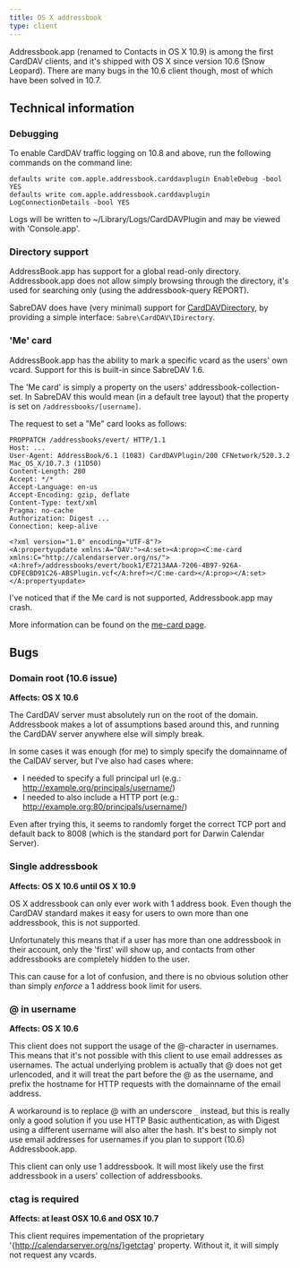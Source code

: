 ```yaml
---
title: OS X addressbook
type: client
---
```


Addressbook.app (renamed to Contacts in OS X 10.9) is among the first CardDAV
clients, and it's shipped with OS X since version 10.6 (Snow Leopard). There
are many bugs in the 10.6 client though, most of which have been solved in
10.7.

Technical information
---------------------

### Debugging

To enable CardDAV traffic logging on 10.8 and above, run the following commands on the command line:

    defaults write com.apple.addressbook.carddavplugin EnableDebug -bool YES
    defaults write com.apple.addressbook.carddavplugin LogConnectionDetails -bool YES

Logs will be written to ~/Library/Logs/CardDAVPlugin and may be viewed with 'Console.app'.

### Directory support

AddressBook.app has support for a global read-only directory. Addressbook.app
does not allow simply browsing through the directory, it's used for searching
only (using the addressbook-query REPORT).

SabreDAV does have (very minimal) support for
[CardDAVDirectory](/dav/carddav-directory), by providing a simple interface:
`Sabre\CardDAV\IDirectory`.

### 'Me' card

AddressBook.app has the ability to mark a specific vcard as the users' own
vcard. Support for this is built-in since SabreDAV 1.6.

The 'Me card' is simply a property on the users' addressbook-collection-set.
In SabreDAV this would mean (in a default tree layout) that the property is
set on `/addressbooks/[username]`.

The request to set a "Me" card looks as follows:

    PROPPATCH /addressbooks/evert/ HTTP/1.1
    Host: ...
    User-Agent: AddressBook/6.1 (1083) CardDAVPlugin/200 CFNetwork/520.3.2 Mac_OS_X/10.7.3 (11D50)
    Content-Length: 280
    Accept: */*
    Accept-Language: en-us
    Accept-Encoding: gzip, deflate
    Content-Type: text/xml
    Pragma: no-cache
    Authorization: Digest ...
    Connection: keep-alive

    <?xml version="1.0" encoding="UTF-8"?>
    <A:propertyupdate xmlns:A="DAV:"><A:set><A:prop><C:me-card xmlns:C="http://calendarserver.org/ns/"><A:href>/addressbooks/evert/book1/E7213AAA-7206-4B97-926A-CDFECBD91C26-ABSPlugin.vcf</A:href></C:me-card></A:prop></A:set></A:propertyupdate>

I've noticed that if the Me card is not supported, Addressbook.app may crash.

More information can be found on the [me-card page](/dav/carddav-me-card/).

Bugs
----

### Domain root (10.6 issue)

**Affects: OS X 10.6**

The CardDAV server must absolutely run on the root of the domain. Addressbook
makes a lot of assumptions based around this, and running the CardDAV server
anywhere else will simply break.

In some cases it was enough (for me) to simply specify the domainname of the
CalDAV server, but I've also had cases where:

* I needed to specify a full principal url (e.g.: http://example.org/principals/username/)
* I needed to also include a HTTP port (e.g.: http://example.org:80/principals/username/)

Even after trying this, it seems to randomly forget the correct TCP port and
default back to 8008 (which is the standard port for Darwin Calendar Server).

### Single addressbook

**Affects: OS X 10.6 until OS X 10.9**

OS X addressbook can only ever work with 1 address book. Even though the
CardDAV standard makes it easy for users to own more than one addressbook,
this is not supported.

Unfortunately this means that if a user has more than one addressbook in their
account, only the 'first' will show up, and contacts from other addressbooks
are completely hidden to the user.

This can cause for a lot of confusion, and there is no obvious solution other
than simply _enforce_ a 1 address book limit for users.

### @ in username

**Affects: OS X 10.6**

This client does not support the usage of the @-character in usernames. This
means that it's not possible with this client to use email addresses as
usernames. The actual underlying problem is actually that @ does not get
urlencoded, and it will treat the part before the @ as the username, and prefix
the hostname for HTTP requests with the domainname of the email address.

A workaround is to replace @ with an underscore `_` instead, but this is really
only a good solution if you use HTTP Basic authentication, as with Digest using
a different username will also alter the hash. It's best to simply not use
email addresses for usernames if you plan to support (10.6) Addressbook.app.

This client can only use 1 addressbook. It will most likely use the first
addressbook in a users' collection of addressbooks.

### ctag is required

**Affects: at least OSX 10.6 and OSX 10.7**

This client requires impementation of the proprietary
'{http://calendarserver.org/ns/}getctag' property. Without it, it will simply
not request any vcards.
